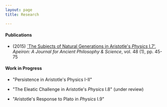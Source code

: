 ```yaml
---
layout: page
title: Research

---
```



#### Publications ####

+ (2015) [`The Subjects of Natural Generations in Aristotle's *Physics* I.7',](http://www.degruyter.com/view/j/apeiron.2015.48.issue-1/apeiron-2014-0020/apeiron-2014-0020.xml) *Apeiron: A Journal for Ancient Philosophy & Science*, vol. 48 (1), pp. 45-75 


#### Work in Progress ####

+ "Persistence in Aristotle's Physics I-II" 

+ "The Eleatic Challenge in Aristotle's *Physics* I.8" (under review)

+ "Aristotle's Response to Plato in *Physics* I.9"


